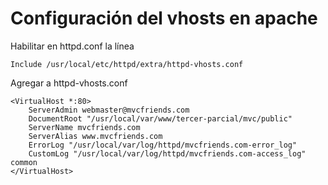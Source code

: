 # Configuración del vhosts en apache

Habilitar en httpd.conf la línea
```
Include /usr/local/etc/httpd/extra/httpd-vhosts.conf
```

Agregar a httpd-vhosts.conf
```
<VirtualHost *:80>
    ServerAdmin webmaster@mvcfriends.com
    DocumentRoot "/usr/local/var/www/tercer-parcial/mvc/public"
    ServerName mvcfriends.com
    ServerAlias www.mvcfriends.com
    ErrorLog "/usr/local/var/log/httpd/mvcfriends.com-error_log"
    CustomLog "/usr/local/var/log/httpd/mvcfriends.com-access_log" common
</VirtualHost>
```